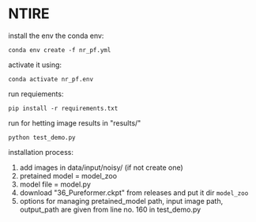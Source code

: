 # NTIRE
install the env the conda env:

```conda env create -f nr_pf.yml```

activate it using:

```conda activate nr_pf.env```

run requiements:
 
``` pip install -r requirements.txt ``` 

run for hetting image results in "results/"

```python test_demo.py```

installation process:
1. add images in data/input/noisy/ (if not create one)
2. pretained model = model_zoo
3. model file = model.py
4. download "36_Pureformer.ckpt" from releases and put it dir `model_zoo`
5. options for managing pretained_model path, input image path, output_path are given from line no. 160 in test_demo.py
